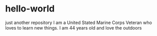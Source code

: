 # hello-world
just another repository
I am a United Stated Marine Corps Veteran who loves to learn new things. I am 44 years old and love the outdoors
